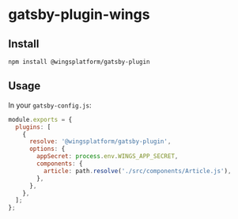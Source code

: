 # gatsby-plugin-wings

## Install

`npm install @wingsplatform/gatsby-plugin`

## Usage

In your `gatsby-config.js`:

```javascript
module.exports = {
  plugins: [
    {
      resolve: '@wingsplatform/gatsby-plugin',
      options: {
        appSecret: process.env.WINGS_APP_SECRET,
        components: {
          article: path.resolve('./src/components/Article.js'),
        },
      },
    },
  ];
};
```
